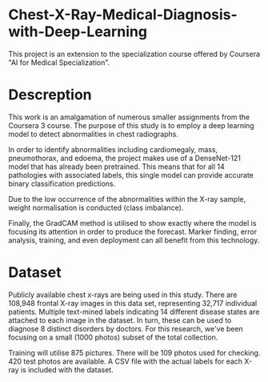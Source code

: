 # Chest-X-Ray-Medical-Diagnosis-with-Deep-Learning
This project is an extension to the specialization course offered by Coursera "AI for Medical Specialization".


# Descreption
This work is an amalgamation of numerous smaller assignments from the Coursera 3 course. The purpose of this study is to employ a deep learning model to detect abnormalities in chest radiographs.

In order to identify abnormalities including cardiomegaly, mass, pneumothorax, and edoema, the project makes use of a DenseNet-121 model that has already been pretrained. This means that for all 14 pathologies with associated labels, this single model can provide accurate binary classification predictions.

Due to the low occurrence of the abnormalities within the X-ray sample, weight normalisation is conducted (class imbalance).

Finally, the GradCAM method is utilised to show exactly where the model is focusing its attention in order to produce the forecast. Marker finding, error analysis, training, and even deployment can all benefit from this technology.

# Dataset

Publicly available chest x-rays are being used in this study. There are 108,948 frontal X-ray images in this data set, representing 32,717 individual patients. Multiple text-mined labels indicating 14 different disease states are attached to each image in the dataset. In turn, these can be used to diagnose 8 distinct disorders by doctors. For this research, we've been focusing on a small (1000 photos) subset of the total collection.

Training will utilise 875 pictures.
There will be 109 photos used for checking.
420 test photos are available.
A CSV file with the actual labels for each X-ray is included with the dataset.


